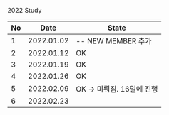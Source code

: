 2022 Study

| No  | Date       | State                     |
| --- | ---------- | ------------------------- |
| 1   | 2022.01.02 | -- NEW MEMBER 추가        |
| 2   | 2022.01.12 | OK                        |
| 3   | 2022.01.19 | OK                        |
| 4   | 2022.01.26 | OK                        |
| 5   | 2022.02.09 | OK -> 미뤄짐. 16일에 진행 |
| 6   | 2022.02.23 |                           |
